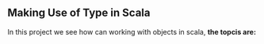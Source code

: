 Making Use of Type in Scala
---------------------------------
In this project we see how can working with objects in scala,  **the topcis are:**

